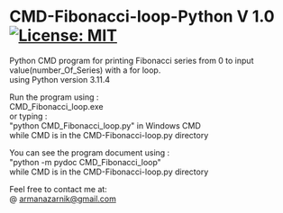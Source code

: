 # CMD-Fibonacci-loop-Python V 1.0 [![License: MIT](https://img.shields.io/badge/License-MIT-yellow.svg)](https://opensource.org/licenses/MIT)  
Python CMD program for printing Fibonacci series from 0 to input value(number_Of_Series) with a for loop.  
using Python version 3.11.4  

Run the program using :  
CMD_Fibonacci_loop.exe  
or typing :  
"python CMD_Fibonacci_loop.py" in Windows CMD  
while CMD is in the CMD-Fibonacci-loop.py directory  

You can see the program document using :  
"python -m pydoc CMD_Fibonacci_loop"  
 while CMD is in the CMD-Fibonacci-loop.py directory  
  
Feel free to contact me at:  
@ armanazarnik@gmail.com
